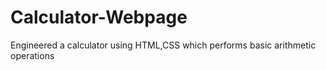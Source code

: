 # Calculator-Webpage
Engineered a calculator using HTML,CSS which performs basic arithmetic operations
